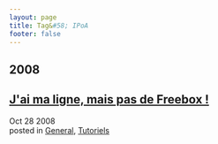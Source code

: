 ```yaml
---
layout: page
title: Tag&#58; IPoA
footer: false
---
```


<div id="blog-archives" class="category">
<h2>2008</h2>

<article>
<h1><a href="/2008/10/28/jai-ma-ligne-mais-pas-de-freebox/index.html">J'ai ma ligne, mais pas de Freebox !</a></h1>
<time datetime="2008-10-28T00:00:00-06:00" pubdate><span class='month'>Oct</span> <span class='day'>28</span> <span class='year'>2008</span></time>
<footer>
<span class="categories">posted in 
<a href='/categories/general/'>General</a>, <a href='/categories/tutoriels/'>Tutoriels</a></span>
</footer>
</article>
</div>
